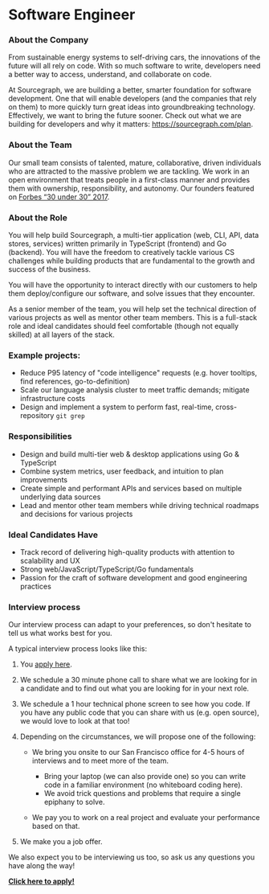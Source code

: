 # Software Engineer

### About the Company

From sustainable energy systems to self-driving cars, the innovations of the future will all rely on code. With so much software to write, developers need a better way to access, understand, and collaborate on code.

At Sourcegraph, we are building a better, smarter foundation for software development. One that will enable developers (and the companies that rely on them) to more quickly turn great ideas into groundbreaking technology. Effectively, we want to bring the future sooner.
Check out what we are building for developers and why it matters: https://sourcegraph.com/plan.

### About the Team

Our small team consists of talented, mature, collaborative, driven individuals who are attracted to the massive problem we are tackling. We work in an open environment that treats people in a first-class manner and provides them with ownership, responsibility, and autonomy.
Our founders featured on [Forbes “30 under 30” 2017](https://text.sourcegraph.com/sourcegraph-founders-featured-on-forbes-30-under-30-list-8ff9c9b6eb45#.weps4istp).

### About the Role

You will help build Sourcegraph, a multi-tier application (web, CLI, API, data stores, services) written primarily in TypeScript (frontend) and Go (backend). You will have the freedom to creatively tackle various CS challenges while building products that are fundamental to the growth and success of the business.

You will have the opportunity to interact directly with our customers to help them deploy/configure our software, and solve issues that they encounter.

As a senior member of the team, you will help set the technical direction of various projects as well as mentor other team members. This is a full-stack role and ideal candidates should feel comfortable (though not equally skilled) at all layers of the stack.

### Example projects:

* Reduce P95 latency of "code intelligence" requests (e.g. hover tooltips, find references, go-to-definition)
* Scale our language analysis cluster to meet traffic demands; mitigate infrastructure costs
* Design and implement a system to perform fast, real-time, cross-repository `git grep`

### Responsibilities

* Design and build multi-tier web & desktop applications using Go & TypeScript
* Combine system metrics, user feedback, and intuition to plan improvements
* Create simple and performant APIs and services based on multiple underlying data sources
* Lead and mentor other team members while driving technical roadmaps and decisions for various projects

### Ideal Candidates Have

* Track record of delivering high-quality products with attention to scalability and UX
* Strong web/JavaScript/TypeScript/Go fundamentals
* Passion for the craft of software development and good engineering practices

### Interview process

Our interview process can adapt to your preferences, so don't hesitate to tell us what works best for you.

A typical interview process looks like this:

1.  You [apply here](https://hire.withgoogle.com/public/jobs/sourcegraphcom/view/P_AAAAAADAAADP_pY7jAAAXU).
2.  We schedule a 30 minute phone call to share what we are looking for in a candidate and to find out what you are looking for in your next role.
3.  We schedule a 1 hour technical phone screen to see how you code. If you have any public code that you can share with us (e.g. open source), we would love to look at that too!
4.  Depending on the circumstances, we will propose one of the following:

    * We bring you onsite to our San Francisco office for 4-5 hours of interviews and to meet more of the team.

      * Bring your laptop (we can also provide one) so you can write code in a familiar environment (no whiteboard coding here).
      * We avoid trick questions and problems that require a single epiphany to solve.

    * We pay you to work on a real project and evaluate your performance based on that.

5.  We make you a job offer.

We also expect you to be interviewing us too, so ask us any questions you have along the way!

**[Click here to apply!](https://hire.withgoogle.com/public/jobs/sourcegraphcom/view/P_AAAAAADAAADP_pY7jAAAXU)**
